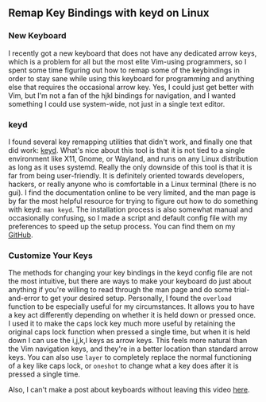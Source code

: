 ## Remap Key Bindings with keyd on Linux

### New Keyboard

I recently got a new keyboard that does not have any dedicated arrow keys, which is a problem for all but the most elite Vim-using programmers, so I spent some time figuring out how to remap some of the keybindings in order to stay sane while using this keyboard for programming and anything else that requires the occasional arrow key. Yes, I could just get better with Vim, but I'm not a fan of the hjkl bindings for navigation, and I wanted something I could use system-wide, not just in a single text editor.

### keyd

I found several key remapping utilities that didn't work, and finally one that did work: [keyd](https://github.com/rvaiya/keyd). What's nice about this tool is that it is not tied to a single environment like X11, Gnome, or Wayland, and runs on any Linux distribution as long as it uses systemd. Really the only downside of this tool is that it is far from being user-friendly. It is definitely oriented towards developers, hackers, or really anyone who is comfortable in a Linux terminal (there is no gui). I find the documentation online to be very limited, and the man page is by far the most helpful resource for trying to figure out how to do something with keyd: ```man keyd```. The installation process is also somewhat manual and occasionally confusing, so I made a script and default config file with my preferences to speed up the setup process. You can find them on my [GitHub](https://github.com/aidan-palmer/keyd-setup).

### Customize Your Keys

The methods for changing your key bindings in the keyd config file are not the most intuitive, but there are ways to make your keyboard do just about anything if you're willing to read through the man page and do some trial-and-error to get your desired setup.
Personally, I found the ```overload``` function to be especially useful for my circumstances. It allows you to have a key act differently depending on whether it is held down or pressed once. I used it to make the caps lock key much more useful by retaining the original caps lock function when pressed a single time, but when it is held down I can use the i,j,k,l keys as arrow keys. This feels more natural than the Vim navigation keys, and they're in a better location than standard arrow keys.
You can also use ```layer``` to completely replace the normal functioning of a key like caps lock, or ```oneshot``` to change what a key does after it is pressed a single time.

Also, I can't make a post about keyboards without leaving this video [here](https://www.youtube.com/watch?v=uHt01D6rOLI). 
